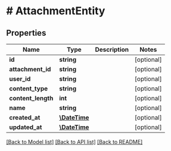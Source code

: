 # # AttachmentEntity

## Properties

Name | Type | Description | Notes
------------ | ------------- | ------------- | -------------
**id** | **string** |  | [optional] 
**attachment_id** | **string** |  | [optional] 
**user_id** | **string** |  | [optional] 
**content_type** | **string** |  | [optional] 
**content_length** | **int** |  | [optional] 
**name** | **string** |  | [optional] 
**created_at** | [**\DateTime**](\DateTime) |  | [optional] 
**updated_at** | [**\DateTime**](\DateTime) |  | [optional] 

[[Back to Model list]](../../README#documentation-for-models) [[Back to API list]](../../README#documentation-for-api-endpoints) [[Back to README]](../../README)


